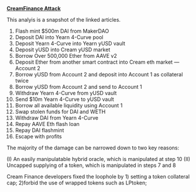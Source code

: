 **[CreamFinance Attack](https://medium.com/immunefi/hack-analysis-cream-finance-oct-2021-fc222d913fc5)**

This analyis is a snapshot of the linked articles. 

1. Flash mint $500m DAI from MakerDAO
2. Deposit DAI into Yearn 4-Curve pool
3. Deposit Yearn 4-Curve into Yearn yUSD vault
4. Deposit yUSD into Cream yUSD market
5. Borrow Over 500,000 Ether from AAVE v2
6. Deposit Ether from another smart contract into Cream eth market — Account 2
7. Borrow yUSD from Account 2 and deposit into Account 1 as collateral twice
8. Borrow yUSD from Account 2 and send to Account 1
9. Withdraw Yearn 4-Curve from yUSD vault
10. Send $10m Yearn 4-Curve to yUSD vault
11. Borrow all available liquidity using Account 1
12. Swap stolen funds for DAI and WETH
13. Withdraw DAI from Yearn 4-Curve
14. Repay AAVE Eth flash loan
15. Repay DAI flashmint
16. Escape with profits

The majority of the damage can be narrowed down to two key reasons:

(I) An easily manipulatable hybrid oracle, which is manipulated at step 10
(II) Uncapped supplying of a token, which is manipulated in steps 7 and 8

Cream Finance developers fixed the loophole by 1) setting a token collateral cap; 2)forbid the use of wrapped tokens such as LPtoken; 
